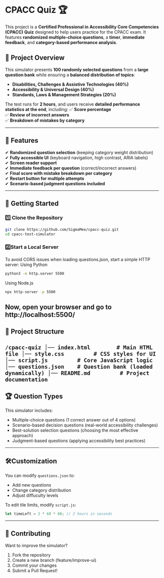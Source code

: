 # CPACC Quiz 🏆

This project is a **Certified Professional in Accessibility Core Competencies (CPACC) Quiz** designed to help users practice for the CPACC exam. It features **randomized multiple-choice questions**, a **timer**, **immediate feedback**, and **category-based performance analysis**.

## 📜 **Project Overview**
This simulator presents **100 randomly selected questions** from a **large question bank** while ensuring a **balanced distribution of topics**:
- **Disabilities, Challenges & Assistive Technologies (40%)**
- **Accessibility & Universal Design (40%)**
- **Standards, Laws & Management Strategies (20%)**

The test runs for **2 hours**, and users receive **detailed performance statistics at the end**, including:
✅ **Score percentage**  
✅ **Review of incorrect answers**  
✅ **Breakdown of mistakes by category**  

---

## 🎯 **Features**
✔ **Randomized question selection** (keeping category weight distribution)  
✔ **Fully accessible UI** (keyboard navigation, high contrast, ARIA labels)  
✔ **Screen reader support**  
✔ **Immediate feedback per question** (correct/incorrect answers)  
✔ **Final score with mistake breakdown per category**  
✔ **Restart button for multiple attempts**  
✔ **Scenario-based judgment questions included**  

---
## 🚀 **Getting Started**
### 1️⃣ **Clone the Repository**
```sh
git clone https://github.com/SigmaMee/cpacc-quiz.git
cd cpacc-test-simulator
```
### 2️⃣**Start a Local Server**
To avoid CORS issues when loading questions.json, start a simple HTTP server:
Using Python
```sh
python3 -m http.server 5500
```
Using Node.js
```sh
npx http-server -p 5500
```
Now, open your browser and go to http://localhost:5500/
---
## 📂 **Project Structure**
``
/cpacc-quiz
│── index.html        # Main HTML file
│── style.css         # CSS styles for UI
│── script.js         # Core JavaScript logic
│── questions.json    # Question bank (loaded dynamically)
│── README.md         # Project documentation
``
---
## 🏆 **Question Types**
This simulator includes:
- Multiple-choice questions (1 correct answer out of 4 options)
- Scenario-based decision questions (real-world accessibility challenges)
- Best-solution selection questions (choosing the most effective approach)
- Judgment-based questions (applying accessibility best practices)
---
## 🛠**Customization**
You can modify `questions.json` to:
- Add new questions
- Change category distribution
- Adjust diffuculty levels

To edit tile limits, modify `script.js`:
```javascript
let timeLeft = 2 * 60 * 60; // 2 hours in seconds
```
---
## 🙌 **Contributing**
Want to improve the simulator?

1. Fork the repository
2. Create a new branch (feature/improve-ui)
3. Commit your changes
4. Submit a Pull Request!




